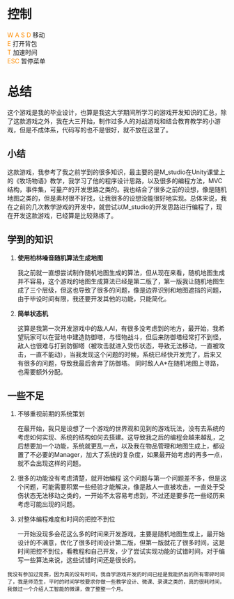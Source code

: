 # 控制
<font color=Darkorange>W A S D  </font> 移动  
<font color=Darkorange>E  </font> 打开背包  
<font color=Darkorange>T </font>  加速时间  
<font color=Darkorange> ESC </font>  暂停菜单  
# 总结
这个游戏是我的毕业设计，也算是我这大学期间所学习的游戏开发知识的汇总，除了这款游戏之外，我在大三开始，制作过多人的对战游戏和结合教育教学的小游戏，但是不成体系，代码写的也不是很好，就不放在这里了。
## 小结
这款游戏，我参考了我之前学到的很多知识，最主要的是M_studio在Unity课堂上的《牧场物语》教学，我学习了他的程序设计思路，以及很多的编程方法，MVC结构，事件集，可量产的开发思路之类的。我也结合了很多之前的设想，像是随机地图之类的，但是素材很不好找，让我很多的设想没能很好地实现。总体来说，我在之前的几次教学游戏的开发中，就尝试以M_studio的开发思路进行编程了，现在开发这款游戏，已经算是比较熟练了。
## 学到的知识
1. **使用柏林噪音随机算法生成地图**
   
   我之前就一直想尝试制作随机地图生成的算法，但从现在来看，随机地图生成并不容易，这个游戏的地图生成算法已经是第二版了，第一版我让随机地图生成了三个层级，但这也导致了很多的问题，像是边界识别和地图遮挡的问题，由于毕设时间有限，我还要开发其他的功能，只能简化。
2.  **简单状态机**
   
    这算是我第一次开发游戏中的敌人AI，有很多没考虑到的地方，最开始，我希望玩家可以在营地中建造防御塔，与怪物战斗，但后来防御塔经常打不到怪，敌人也很难与打到防御塔（被攻击就进入受伤状态，导致无法移动，一直被攻击，一直不能动），当我发现这个问题的时候，系统已经快开发完了，后来又有很多的问题，导致我最后舍弃了防御塔。
    同时敌人A*在随机地图上寻路，也需要额外分配。
## 一些不足
1. 不够重视前期的系统策划
    
    在最开始，我只是设想了一个游戏的世界观和见到的游戏玩法，没有去系统的考虑如何实现、系统的结构如何去搭建。这导致我之后的编程会越来越乱，之后想要加一个功能，系统就更乱一点，以及我在物品管理和地图生成上，都设置了不必要的Manager，加大了系统的复杂度，如果最开始考虑的再多一点，就不会出现这样的问题。
2. 很多的功能没有考虑清楚，就开始编程
    这个问题与第一个问题差不多，但是这个问题，可能需要积累一些经验才能解决，像是敌人一直被攻击，一直处于受伤状态无法移动之类的，一开始不太容易考虑到，不过还是要多花一些经历来考虑可能出现的问题。
3. 对整体编程难度和时间的把控不到位

    一开始没现多会花这么多的时间来开发游戏，主要是随机地图生成上，最开始设计的不满意，优化了很多时间设计第二版，但第一版就花了很多时间，这是时间把控不到位，看教程和自己开发，少了尝试实现功能的试错时间，对于编写一些算法来说，这些试错时间还是很长的。

```
我没有参加过竞赛，因为真的没有时间，我自学游戏开发的时间已经是我能挤出的所有零碎时间了，我是师范生，平时的时间学校要求你做一些教学设计、微课、录课之类的，真的很耗时间，我做过一个介绍人工智能的微课，做了整整一个月。
```
